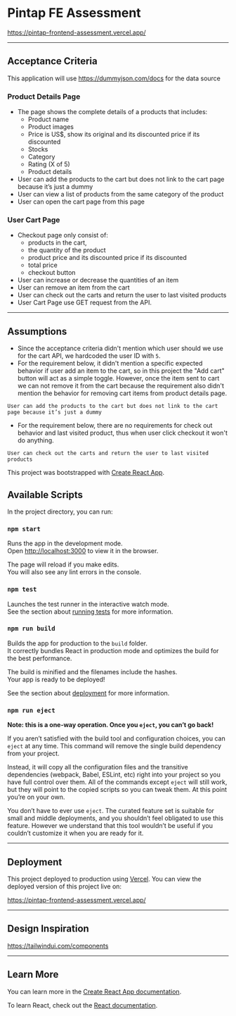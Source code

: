 # Pintap FE Assessment
https://pintap-frontend-assessment.vercel.app/

---

## Acceptance Criteria
This application will use https://dummyjson.com/docs for the data source

### Product Details Page
- The page shows the complete details of a products that includes:
  - Product name
  - Product images
  - Price is US$, show its original and its discounted price if its discounted
  - Stocks
  - Category
  - Rating (X of 5)
  - Product details
- User can add the products to the cart but does not link to the cart page because it’s
just a dummy
- User can view a list of products from the same category of the product
- User can open the cart page from this page

### User Cart Page
- Checkout page only consist of:
  - products in the cart,
  - the quantity of the product
  - product price and its discounted price if its discounted
  - total price
  - checkout button
- User can increase or decrease the quantities of an item
- User can remove an item from the cart
- User can check out the carts and return the user to last visited products
- User Cart Page use GET request from the API.

---

## Assumptions
- Since the acceptance criteria didn't mention which user should we use for the cart API, we hardcoded the user ID with `5`.
- For the requirement below, it didn't mention a specific expected behavior if user add an item to the cart, so in this project the "Add cart" button will act as a simple toggle. However, once the item sent to cart we can not remove it from the cart because the requirement also didn't mention the behavior for removing cart items from product details page.
```
User can add the products to the cart but does not link to the cart page because it’s just a dummy
```
- For the requirement below, there are no requirements for check out behavior and last visited product, thus when user click checkout it won't do anything.
```
User can check out the carts and return the user to last visited products
```

This project was bootstrapped with [Create React App](https://github.com/facebook/create-react-app).

## Available Scripts

In the project directory, you can run:

### `npm start`

Runs the app in the development mode.\
Open [http://localhost:3000](http://localhost:3000) to view it in the browser.

The page will reload if you make edits.\
You will also see any lint errors in the console.

### `npm test`

Launches the test runner in the interactive watch mode.\
See the section about [running tests](https://facebook.github.io/create-react-app/docs/running-tests) for more information.

### `npm run build`

Builds the app for production to the `build` folder.\
It correctly bundles React in production mode and optimizes the build for the best performance.

The build is minified and the filenames include the hashes.\
Your app is ready to be deployed!

See the section about [deployment](https://facebook.github.io/create-react-app/docs/deployment) for more information.

### `npm run eject`

**Note: this is a one-way operation. Once you `eject`, you can’t go back!**

If you aren’t satisfied with the build tool and configuration choices, you can `eject` at any time. This command will remove the single build dependency from your project.

Instead, it will copy all the configuration files and the transitive dependencies (webpack, Babel, ESLint, etc) right into your project so you have full control over them. All of the commands except `eject` will still work, but they will point to the copied scripts so you can tweak them. At this point you’re on your own.

You don’t have to ever use `eject`. The curated feature set is suitable for small and middle deployments, and you shouldn’t feel obligated to use this feature. However we understand that this tool wouldn’t be useful if you couldn’t customize it when you are ready for it.

---

## Deployment
This project deployed to production using [Vercel](https://vercel.com). You can view the deployed version of this project live on:

https://pintap-frontend-assessment.vercel.app/

---

## Design Inspiration

https://tailwindui.com/components

---

## Learn More

You can learn more in the [Create React App documentation](https://facebook.github.io/create-react-app/docs/getting-started).

To learn React, check out the [React documentation](https://reactjs.org/).
